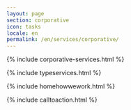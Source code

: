 ```yaml
---
layout: page
section: corporative
icon: tasks
locale: en
permalink: /en/services/corporative/
---
```


{% include corporative-services.html %}

{% include typeservices.html %}

{% include homehowwework.html %}

{% include calltoaction.html %}
